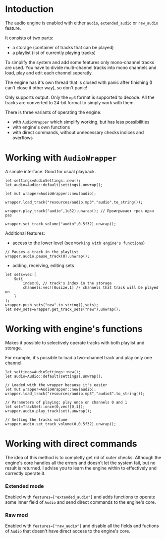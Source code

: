 # Intoduction

The audio engine is enabled with either `audio`, `extended_audio` or `raw_audio` feature.

It consists of two parts:
 - a storage (container of tracks that can be played)
 - a playlist (list of currently playing tracks)

To simplify the system and add some features only mono-channel tracks are used.
You have to divide multi-channel tracks into mono channels and load, play and edit each channel seperatly.

The engine has it's own thread that is closed with panic after finishing (I can't close it other way),
so don't panic!

Only supports output.
Only the `mp3` format is supported to decode.
All the tracks are converted to 24-bit format to simply work with them.

There is three variants of operating the engine:
 - with `AudioWrapper` which simplify working, but has less possibilities
 - with engine's own functions
 - with direct commands, without unnecessary checks indices and overflows



# Working with `AudioWrapper`

A simple interface. Good for usual playback.

```
let settings=AudioSettings::new();
let audio=Audio::default(settings).unwrap();

let mut wrapper=AudioWrapper::new(audio);

wrapper.load_track("resources/audio.mp3","audio".to_string());

wrapper.play_track("audio",1u32).unwrap(); // Проигрывает трек один раз

wrapper.set_track_volume("audio",0.5f32).unwrap();
```

Additional features:
 - access to the lower level (see `Working with engine's functions`)
```
// Pauses a track in the playlist
wrapper.audio.pause_track(0).unwrap();
```
 - adding, receiving, editing sets
```
let sets=vec![
    Set{
        index:0, // track's index in the storage
        channels:vec![0usize,1] // channels that track will be played on
    }
];
wrapper.push_sets("new".to_string(),sets);
let new_sets=wrapper.get_track_sets("new").unwrap();
```



# Working with engine's functions

Makes it possible to selectively operate tracks with both playlist and storage.

For example, it's possible to load a two-channel track and play only one channel.
```
let settings=AudioSettings::new();
let audio=Audio::default(settings).unwrap();

// Loaded with the wrapper because it's easier
let mut wrapper=AudioWrapper::new(audio);
wrapper.load_track("resources/audio.mp3","audio3".to_string());

// Parameters of playing: play once on channels 0 and 1
let set=TrackSet::once(0,vec![0,1]);
wrapper.audio.play_track(set).unwrap();

// Setting the tracks volume
wrapper.audio.set_track_volume(0,0.5f32).unwrap();
```


<!-- ##### Access through playlist and storage -->



# Working with direct commands

The idea of this method is to completly get rid of outer checks. Although the engine's core handles all the errors and doesn't let the system fail, but no result is returned.
I advise you to learn the engine within to effectively and correctly operate it.


### Extended mode

Enabled with `features=["extended_audio"]` and adds functions to operate some inner field of `Audio`
and send direct commands to the engine's core.


### Raw mod

Enabled with `features=["raw_audio"]` and disable all the fields and fuctions of `Audio`
that doesn't have direct access to the engine's core.